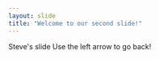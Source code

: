 ```yaml
---
layout: slide
title: "Welcome to our second slide!"
---
```

Steve's slide
Use the left arrow to go back!
